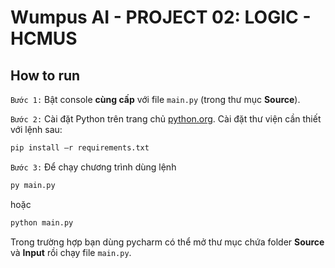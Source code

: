 # Wumpus AI - PROJECT 02: LOGIC - HCMUS

## How to run

<!-- `Bước 1:` Run command line 
```bash
git clone https://github.com/nxhawk/Wumpus-AI-HCMUS.git
``` -->

`Bước 1:` Bật console <b>cùng cấp</b> với file `main.py` (trong thư mục <b>Source</b>).

`Bước 2:` Cài đặt Python trên trang chủ [python.org](https://www.python.org/downloads/). 
Cài đặt thư viện cần thiết với lệnh sau: 
```bash 
pip install –r requirements.txt
```

`Bước 3:` Để chạy chương trình dùng lệnh 
```bash 
py main.py
```
hoặc 
```bash
python main.py
``` 

Trong trường hợp bạn dùng pycharm có thể mở thư mục chứa folder <b>Source</b> và <b>Input</b> rồi chạy file `main.py`.
